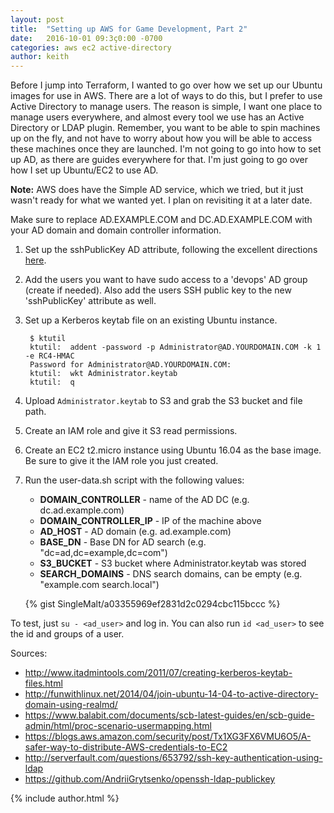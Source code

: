 ```yaml
---
layout: post
title:  "Setting up AWS for Game Development, Part 2"
date:   2016-10-01 09:3ç0:00 -0700
categories: aws ec2 active-directory
author: keith
---
```


Before I jump into Terraform, I wanted to go over how we set up our Ubuntu images for use in AWS. There are a lot of ways to
do this, but I prefer to use Active Directory to manage users. The reason is simple, I want one place to manage users everywhere, 
and almost every tool we use has an Active Directory or LDAP plugin. Remember, you want to be able to spin machines up on the fly,
and not have to worry about how you will be able to access these machines once they are launched. I'm not going to go into how to 
set up AD, as there are guides everywhere for that. I'm just going to go over how I set up Ubuntu/EC2 to use AD.

**Note:** AWS does have the Simple AD service, which we tried, but it just wasn't ready for what we wanted yet. I plan on 
revisiting it at a later date.

Make sure to replace AD.EXAMPLE.COM and DC.AD.EXAMPLE.COM with your AD domain and domain controller information.

1. Set up the sshPublicKey AD attribute, following the excellent directions [here](https://www.balabit.com/documents/scb-latest-guides/en/scb-guide-admin/html/proc-scenario-usermapping.html).
2. Add the users you want to have sudo access to a 'devops' AD group (create if needed). Also add the users SSH public key to the new 'sshPublicKey' attribute as well.
3. Set up a Kerberos keytab file on an existing Ubuntu instance.

        $ ktutil
        ktutil:  addent -password -p Administrator@AD.YOURDOMAIN.COM -k 1 -e RC4-HMAC
        Password for Administrator@AD.YOURDOMAIN.COM:
        ktutil:  wkt Administrator.keytab
        ktutil:  q
4. Upload `Administrator.keytab` to S3 and grab the S3 bucket and file path.
5. Create an IAM role and give it S3 read permissions.
6. Create an EC2 t2.micro instance using Ubuntu 16.04 as the base image. Be sure to give it the IAM role you just created.
7. Run the user-data.sh script with the following values:
    * **DOMAIN_CONTROLLER** - name of the AD DC (e.g. dc.ad.example.com)
    * **DOMAIN_CONTROLLER_IP** - IP of the machine above
    * **AD_HOST** - AD domain (e.g. ad.example.com)
    * **BASE_DN** - Base DN for AD search (e.g. "dc=ad,dc=example,dc=com")
    * **S3_BUCKET** - S3 bucket where Administrator.keytab was stored
    * **SEARCH_DOMAINS** - DNS search domains, can be empty (e.g. "example.com search.local")

    {% gist SingleMalt/a03355969ef2831d2c0294cbc115bccc %}

To test, just `su - <ad_user>` and log in. You can also run `id <ad_user>` to see the id and groups of a user. 

Sources:

* <http://www.itadmintools.com/2011/07/creating-kerberos-keytab-files.html>
* <http://funwithlinux.net/2014/04/join-ubuntu-14-04-to-active-directory-domain-using-realmd/>
* <https://www.balabit.com/documents/scb-latest-guides/en/scb-guide-admin/html/proc-scenario-usermapping.html>
* <https://blogs.aws.amazon.com/security/post/Tx1XG3FX6VMU6O5/A-safer-way-to-distribute-AWS-credentials-to-EC2>
* <http://serverfault.com/questions/653792/ssh-key-authentication-using-ldap>
* <https://github.com/AndriiGrytsenko/openssh-ldap-publickey>

{% include author.html %}
